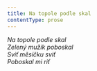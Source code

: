 ```yaml
---
title: Na topole podle skal
contentType: prose
---
```


<section>

_Na topole podle skal  
Zelený mužík poboskal  
Sviť měsíčku sviť  
Poboskal mi riť_

</section>
